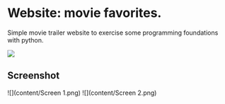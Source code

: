 # Website: movie favorites.
Simple movie trailer website to exercise some programming foundations with python.

![](http://progressed.io/bar/95?title=Progress)

## Screenshot

![](content/Screen 1.png)
![](content/Screen 2.png)